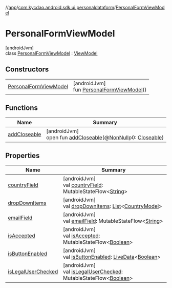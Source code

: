 //[app](../../../index.md)/[com.kycdao.android.sdk.ui.personaldataform](../index.md)/[PersonalFormViewModel](index.md)

# PersonalFormViewModel

[androidJvm]\
class [PersonalFormViewModel](index.md) : [ViewModel](https://developer.android.com/reference/kotlin/androidx/lifecycle/ViewModel.html)

## Constructors

| | |
|---|---|
| [PersonalFormViewModel](-personal-form-view-model.md) | [androidJvm]<br>fun [PersonalFormViewModel](-personal-form-view-model.md)() |

## Functions

| Name | Summary |
|---|---|
| [addCloseable](../../com.kycdao.android.sdk.ui.progress_screen/-progress-view-model/index.md#264516373%2FFunctions%2F-912451524) | [androidJvm]<br>open fun [addCloseable](../../com.kycdao.android.sdk.ui.progress_screen/-progress-view-model/index.md#264516373%2FFunctions%2F-912451524)(@[NonNull](https://developer.android.com/reference/kotlin/androidx/annotation/NonNull.html)p0: [Closeable](https://developer.android.com/reference/kotlin/java/io/Closeable.html)) |

## Properties

| Name | Summary |
|---|---|
| [countryField](country-field.md) | [androidJvm]<br>val [countryField](country-field.md): MutableStateFlow&lt;[String](https://kotlinlang.org/api/latest/jvm/stdlib/kotlin/-string/index.html)&gt; |
| [dropDownItems](drop-down-items.md) | [androidJvm]<br>val [dropDownItems](drop-down-items.md): [List](https://kotlinlang.org/api/latest/jvm/stdlib/kotlin.collections/-list/index.html)&lt;[CountryModel](../-country-model/index.md)&gt; |
| [emailField](email-field.md) | [androidJvm]<br>val [emailField](email-field.md): MutableStateFlow&lt;[String](https://kotlinlang.org/api/latest/jvm/stdlib/kotlin/-string/index.html)&gt; |
| [isAccepted](is-accepted.md) | [androidJvm]<br>val [isAccepted](is-accepted.md): MutableStateFlow&lt;[Boolean](https://kotlinlang.org/api/latest/jvm/stdlib/kotlin/-boolean/index.html)&gt; |
| [isButtonEnabled](is-button-enabled.md) | [androidJvm]<br>val [isButtonEnabled](is-button-enabled.md): [LiveData](https://developer.android.com/reference/kotlin/androidx/lifecycle/LiveData.html)&lt;[Boolean](https://kotlinlang.org/api/latest/jvm/stdlib/kotlin/-boolean/index.html)&gt; |
| [isLegalUserChecked](is-legal-user-checked.md) | [androidJvm]<br>val [isLegalUserChecked](is-legal-user-checked.md): MutableStateFlow&lt;[Boolean](https://kotlinlang.org/api/latest/jvm/stdlib/kotlin/-boolean/index.html)&gt; |
